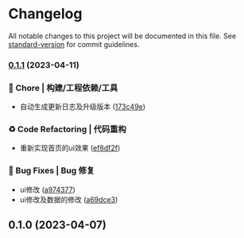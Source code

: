 # Changelog

All notable changes to this project will be documented in this file. See [standard-version](https://github.com/conventional-changelog/standard-version) for commit guidelines.

### [0.1.1](https://gitee.com/imyuanli/imyuanli/compare/v0.1.0...v0.1.1) (2023-04-11)


### 🚀 Chore | 构建/工程依赖/工具

* 自动生成更新日志及升级版本 ([173c49e](https://gitee.com/imyuanli/imyuanli/commit/173c49e69fce323a528439b401213401d8fe2c9f))


### ♻️ Code Refactoring | 代码重构

* 重新实现首页的ui效果 ([ef8df2f](https://gitee.com/imyuanli/imyuanli/commit/ef8df2f16e54f967afd1201700342b8f9f07be83))


### 🐛 Bug Fixes | Bug 修复

* ui修改 ([a974377](https://gitee.com/imyuanli/imyuanli/commit/a974377139610a0b50dcce3645259e03db5d4e74))
* ui修改及数据的修改 ([a69dce3](https://gitee.com/imyuanli/imyuanli/commit/a69dce33944cdef6a0c961b0c523d4e738789baf))

## 0.1.0 (2023-04-07)
